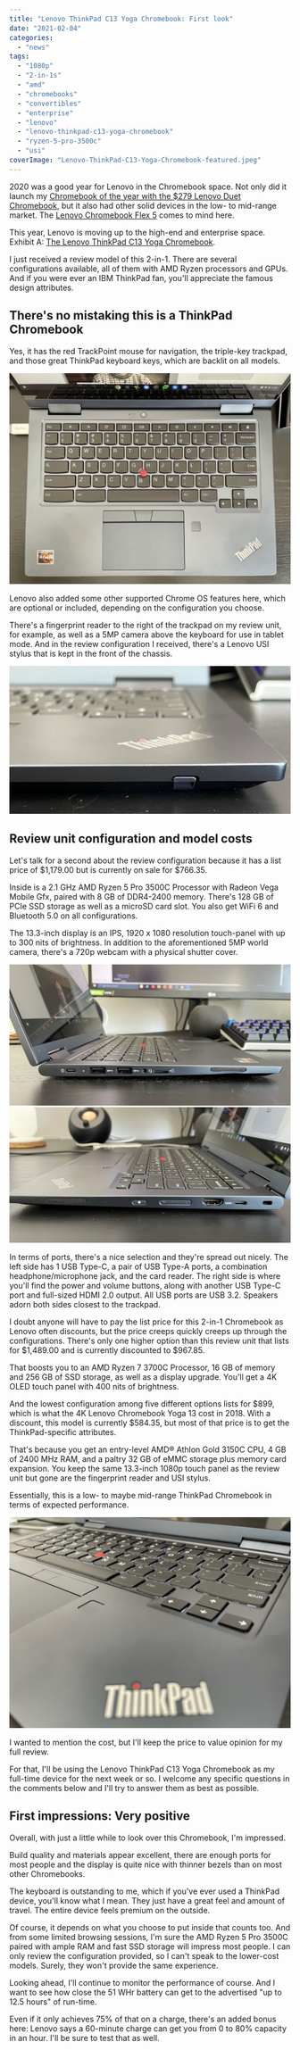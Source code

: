 ```yaml
---
title: "Lenovo ThinkPad C13 Yoga Chromebook: First look"
date: "2021-02-04"
categories: 
  - "news"
tags: 
  - "1080p"
  - "2-in-1s"
  - "amd"
  - "chromebooks"
  - "convertibles"
  - "enterprise"
  - "lenovo"
  - "lenovo-thinkpad-c13-yoga-chromebook"
  - "ryzen-5-pro-3500c"
  - "usi"
coverImage: "Lenovo-ThinkPad-C13-Yoga-Chromebook-featured.jpeg"
---
```


2020 was a good year for Lenovo in the Chromebook space. Not only did it launch my [Chromebook of the year with the $279 Lenovo Duet Chromebook](https://www.aboutchromebooks.com/news/my-pick-for-2020-chromebook-of-the-year/), but it also had other solid devices in the low- to mid-range market. The [Lenovo Chromebook Flex 5](https://www.aboutchromebooks.com/news/lenovo-flex-5-chromebook-hands-on-and-first-impressions/) comes to mind here.

This year, Lenovo is moving up to the high-end and enterprise space. Exhibit A: [The Lenovo ThinkPad C13 Yoga Chromebook](https://www.lenovo.com/us/en/laptops/thinkpad/thinkpad-c-series/ThinkPad-C13-Yoga-Chromebook-Enterprise/p/22TPC13C3Y1).

I just received a review model of this 2-in-1. There are several configurations available, all of them with AMD Ryzen processors and GPUs. And if you were ever an IBM ThinkPad fan, you'll appreciate the famous design attributes.

## There's no mistaking this is a ThinkPad Chromebook

Yes, it has the red TrackPoint mouse for navigation, the triple-key trackpad, and those great ThinkPad keyboard keys, which are backlit on all models.

![](images/Lenovo-ThinkPad-C13-Yoga-Chromebook-keyboard-top-1024x768.jpeg)

Lenovo also added some other supported Chrome OS features here, which are optional or included, depending on the configuration you choose.

There's a fingerprint reader to the right of the trackpad on my review unit, for example, as well as a 5MP camera above the keyboard for use in tablet mode. And in the review configuration I received, there's a Lenovo USI stylus that is kept in the front of the chassis.

![](images/Lenovo-ThinkPad-C13-Yoga-Chromebook-USI-stylus-1024x539.jpeg)

## Review unit configuration and model costs

Let's talk for a second about the review configuration because it has a list price of $1,179.00 but is currently on sale for $766.35.

Inside is a 2.1 GHz AMD Ryzen 5 Pro 3500C Processor with Radeon Vega Mobile Gfx, paired with 8 GB of DDR4-2400 memory. There's 128 GB of PCIe SSD storage as well as a microSD card slot. You also get WiFi 6 and Bluetooth 5.0 on all configurations.

The 13.3-inch display is an IPS, 1920 x 1080 resolution touch-panel with up to 300 nits of brightness. In addition to the aforementioned 5MP world camera, there's a 720p webcam with a physical shutter cover.

![](images/Lenovo-ThinkPad-C13-Yoga-Chromebook-left-side.jpeg)![](images/Lenovo-ThinkPad-C13-Yoga-Chromebook-right-side.jpeg)

In terms of ports, there's a nice selection and they're spread out nicely. The left side has 1 USB Type-C, a pair of USB Type-A ports, a combination headphone/microphone jack, and the card reader. The right side is where you'll find the power and volume buttons, along with another USB Type-C port and full-sized HDMI 2.0 output. All USB ports are USB 3.2. Speakers adorn both sides closest to the trackpad.

I doubt anyone will have to pay the list price for this 2-in-1 Chromebook as Lenovo often discounts, but the price creeps quickly creeps up through the configurations. There's only one higher option than this review unit that lists for $1,489.00 and is currently discounted to $967.85.

That boosts you to an AMD Ryzen 7 3700C Processor, 16 GB of memory and 256 GB of SSD storage, as well as a display upgrade. You'll get a 4K OLED touch panel with 400 nits of brightness.

And the lowest configuration among five different options lists for $899, which is what the 4K Lenovo Chromebook Yoga 13 cost in 2018. With a discount, this model is currently $584.35, but most of that price is to get the ThinkPad-specific attributes.

That's because you get an entry-level AMD® Athlon Gold 3150C CPU, 4 GB of 2400 MHz RAM, and a paltry 32 GB of eMMC storage plus memory card expansion. You keep the same 13.3-inch 1080p touch panel as the review unit but gone are the fingerprint reader and USI stylus.

Essentially, this is a low- to maybe mid-range ThinkPad Chromebook in terms of expected performance.

![](images/Lenovo-ThinkPad-C13-Yoga-Chromebook-keyboard-angled-1024x768.jpeg)

I wanted to mention the cost, but I'll keep the price to value opinion for my full review.

For that, I'll be using the Lenovo ThinkPad C13 Yoga Chromebook as my full-time device for the next week or so. I welcome any specific questions in the comments below and I'll try to answer them as best as possible.

## First impressions: Very positive

Overall, with just a little while to look over this Chromebook, I'm impressed.

Build quality and materials appear excellent, there are enough ports for most people and the display is quite nice with thinner bezels than on most other Chromebooks.

The keyboard is outstanding to me, which if you've ever used a ThinkPad device, you'll know what I mean. They just have a great feel and amount of travel. The entire device feels premium on the outside.

Of course, it depends on what you choose to put inside that counts too. And from some limited browsing sessions, I'm sure the AMD Ryzen 5 Pro 3500C paired with ample RAM and fast SSD storage will impress most people. I can only review the configuration provided, so I can't speak to the lower-cost models. Surely, they won't provide the same experience.

Looking ahead, I'll continue to monitor the performance of course. And I want to see how close the 51 WHr battery can get to the advertised "up to 12.5 hours" of run-time.

Even if it only achieves 75% of that on a charge, there's an added bonus here: Lenovo says a 60-minute charge can get you from 0 to 80% capacity in an hour. I'll be sure to test that as well.
